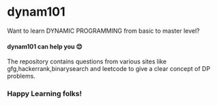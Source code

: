 # dynam101
Want to learn DYNAMIC PROGRAMMING from basic to master level? <br />
#### dynam101 can help you 😊
The repository contains questions from various sites like gfg,hackerrank,binarysearch and leetcode to give a clear concept of DP problems.
### Happy Learning folks!
